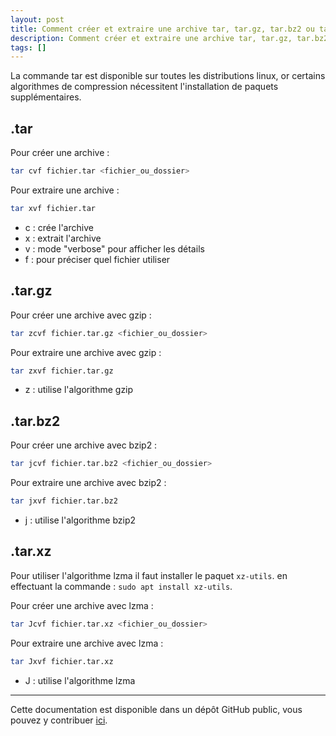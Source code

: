 ```yaml
---
layout: post
title: Comment créer et extraire une archive tar, tar.gz, tar.bz2 ou tar.xz
description: Comment créer et extraire une archive tar, tar.gz, tar.bz2 ou tar.xz
tags: []
---
```


La commande tar est disponible sur toutes les distributions linux,
or certains algorithmes de compression nécessitent l'installation de paquets supplémentaires.

## .tar

Pour créer une archive :
```bash
tar cvf fichier.tar <fichier_ou_dossier>
```

Pour extraire une archive :
```bash
tar xvf fichier.tar
```
- c : crée l'archive
- x : extrait l'archive
- v : mode "verbose" pour afficher les détails
- f : pour préciser quel fichier utiliser


## .tar.gz
Pour créer une archive avec gzip :
```bash
tar zcvf fichier.tar.gz <fichier_ou_dossier>
```

Pour extraire une archive avec gzip :
```bash
tar zxvf fichier.tar.gz
```
- z : utilise l'algorithme gzip


## .tar.bz2
Pour créer une archive avec bzip2 :
```bash
tar jcvf fichier.tar.bz2 <fichier_ou_dossier>
```

Pour extraire une archive avec bzip2 :
```bash
tar jxvf fichier.tar.bz2
```
- j : utilise l'algorithme bzip2

## .tar.xz

Pour utiliser l'algorithme lzma il faut installer le paquet `xz-utils`. en effectuant la commande : `sudo apt install xz-utils`.

Pour créer une archive avec lzma :
```bash
tar Jcvf fichier.tar.xz <fichier_ou_dossier>
```

Pour extraire une archive avec lzma :
```bash
tar Jxvf fichier.tar.xz
```
- J : utilise l'algorithme lzma

---

Cette documentation est disponible dans un dépôt GitHub public, vous pouvez y contribuer [ici](https://github.com/louino2478/tuto/tree/master/_posts).
